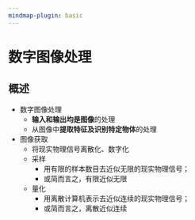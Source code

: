 ```yaml
---
mindmap-plugin: basic
---
```

# 数字图像处理
## 概述
- 数字图像处理
	- **输入和输出均是图像**的处理
	- 从图像中**提取特征及识别特定物体**的处理
- 图像获取
	- 将现实物理信号离散化、数字化
	- 采样
		- 用有限的样本数目去近似无限的现实物理信号；
		- 或简而言之，有限近似无限
	- 量化
		- 用离散计算机表示去近似连续的现实物理信号；
		- 或简而言之，离散近似连续